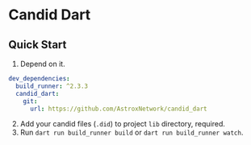 # Candid Dart

## Quick Start

1. Depend on it.
```yaml
dev_dependencies:
  build_runner: ^2.3.3
  candid_dart:
    git:
      url: https://github.com/AstroxNetwork/candid_dart
```
2. Add your candid files (`.did`) to project `lib` directory, required.
3. Run `dart run build_runner build` or `dart run build_runner watch`.
